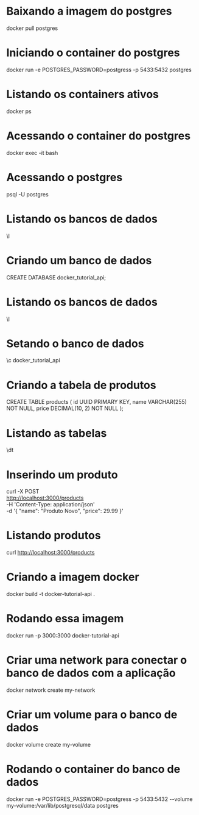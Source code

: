 # Baixando a imagem do postgres

docker pull postgres

# Iniciando o container do postgres

docker run -e POSTGRES_PASSWORD=postgress -p 5433:5432 postgres

# Listando os containers ativos

docker ps

# Acessando o container do postgres

docker exec -it <id-do-container> bash

# Acessando o postgres

psql -U postgres

# Listando os bancos de dados

\l

# Criando um banco de dados

CREATE DATABASE docker_tutorial_api;

# Listando os bancos de dados

\l

# Setando o banco de dados

\c docker_tutorial_api

# Criando a tabela de produtos

CREATE TABLE products (
  id UUID PRIMARY KEY,
  name VARCHAR(255) NOT NULL,
  price DECIMAL(10, 2) NOT NULL
);

# Listando as tabelas

\dt

# Inserindo um produto

curl -X POST \
  <http://localhost:3000/products> \
  -H 'Content-Type: application/json' \
  -d '{
    "name": "Produto Novo",
    "price": 29.99
  }'

# Listando produtos

curl <http://localhost:3000/products>

# Criando a imagem docker

docker build -t docker-tutorial-api .

# Rodando essa imagem

docker run -p 3000:3000 docker-tutorial-api

# Criar uma network para conectar o banco de dados com a aplicação

docker network create my-network

# Criar um volume para o banco de dados

docker volume create my-volume

# Rodando o container do banco de dados

docker run -e POSTGRES_PASSWORD=postgress -p 5433:5432 --volume my-volume:/var/lib/postgresql/data postgres
